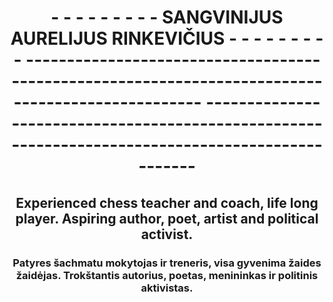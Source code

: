 <!DOCTYPE html>
<html>
  <h1 align="center">
    - - - - - - - - - SANGVINIJUS AURELIJUS RINKEVIČIUS - - - - - - - - - 
    ------------------------------------------------------------------------------------------------- 
    -------------------------------------------------------------------------------------------------
  </h1>
  <h2 align="center">
    Experienced chess teacher and coach, life long player. Aspiring author, poet, artist and political activist.
  </h2>
  <h3 align="center">
    Patyres šachmatu mokytojas ir treneris, visa gyvenima žaides žaidėjas. Trokštantis autorius, poetas, menininkas ir politinis aktivistas.
  </h3>
</html>
